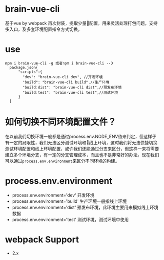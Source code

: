 # brain-vue-cli
  基于vue by webpack 再次封装，提取少量配置，用来灵活处理打包问题，支持多入口，及多套环境配置指令方式切换。
# use
```
npm i brain-vue-cli -g 或者npm i brain-vue-cli --D
  package.json{
      "scripts":{
        "dev": "brain-vue-cli dev", //开发环境
        "build": "brain-vue-cli build",//生产环境
        "build:dist": "brain-vue-cli dist",//预发布环境
        "build:test": "brain-vue-cli test",//测试环境
      }
  }
```
# 如何切换不同环境配置文件？
  在以前我们切换环境一般都是通过process.env.NODE_ENV值来判定，但这样子有一定的局限性，我们无法区分测试环境和线上环境，这时我们将无法快捷切换测试环境配置和线上环境配置，或许我们还能通过分支来区分，但这样一来将需要建立多个环境分支，有一定的分支管理成本，而且也不是非常好的办法。现在我们可以通过`process.env.environment`来区分不同环境的构建。
# process.env.environment
 - process.env.environment='dev' 开发环境
 - process.env.environment='build' 生产环境一般指线上环境
 - process.env.environment='dist'  预发布环境，此环境主要用来模拟线上环境数据
 - process.env.environment='test'  测试环境，测试环境中使用 

# webpack Support
- 2.x


